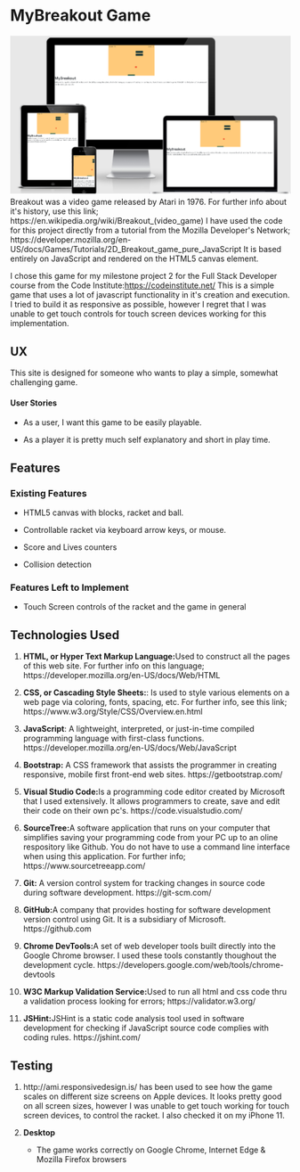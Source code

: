 <html lang="en">
<h1>MyBreakout Game</h1>
<p>
   <a target="_blank" href="https://github.com/BobHerold/MyBreakout/tree/master/assets/images">
   <img src="assets/images/MyBreakoutAppleDevicesView.png"
   alt="Apple Devices picture of the game">
   </a>
   Breakout was a video game released by Atari in 1976. For further info about it's history, use this link; https://en.wikipedia.org/wiki/Breakout_(video_game)
   I have used the code for this project directly from a tutorial from the Mozilla Developer's Network; https://developer.mozilla.org/en-US/docs/Games/Tutorials/2D_Breakout_game_pure_JavaScript
   It is based entirely on JavaScript and rendered on the HTML5 canvas element.

   I chose this game for my milestone project 2 for the Full Stack Developer course from the Code Institute:https://codeinstitute.net/
   This is a simple game that uses a lot of javascript functionality in it's creation and execution.  I tried to build it as responsive as possible, however I regret that 
   I was unable to get touch controls for touch screen devices working for this implementation.
</p>

<h2>UX</h2>
    <p>
    This site is designed for someone who wants to play a simple, somewhat challenging game.
    </p>
<h4>User Stories</h4>
    <ul>
       <li>
           <p>  As a user, I want this game to be easily playable.</p>
       </li>
       <li>
           <p>  As a player it is pretty much self explanatory and short in play time.</p>
       </li>
     </ul>  
<h2>Features</h2>
<h3>Existing Features</h3>
    <ul>
        <li>
           <p> HTML5 canvas with blocks, racket and ball. </p>
        </li>   
        <li>
           <p> Controllable racket via keyboard arrow keys, or mouse.</p>
        </li>
        <li>
           <p> Score and Lives counters</p>
        </li>
        <li>
            <p> Collision detection</p>
        </li>   
    </ul>
<h3>Features Left to Implement</h3>
    <ul>
        <li>
            <p> Touch Screen controls of the racket and the game in general</p>
        </li>
    </ul>
<h2>Technologies Used</h2> 
    <ol>
        <li>
            <p><strong>HTML, or Hyper Text Markup Language:</strong>Used to construct all the pages of this web site. For further info on this language;
             https://developer.mozilla.org/en-US/docs/Web/HTML</p>
        </li>
        <li>
            <p><strong>CSS, or Cascading Style Sheets:</strong>: Is used to style various elements on a web page via coloring, fonts, spacing, etc. For further info, see this link; https://www.w3.org/Style/CSS/Overview.en.html
            </p>
        </li>
        <li>
            <p><strong>JavaScript</strong>: A lightweight, interpreted, or just-in-time compiled programming language with first-class functions. 
            https://developer.mozilla.org/en-US/docs/Web/JavaScript
            </p>
        </li>
        <li>
            <p><strong>Bootstrap:</strong> A CSS framework that assists the programmer in creating responsive, mobile first front-end web sites. https://getbootstrap.com/
            </p>
        </li>
        <li>
            <p><strong>Visual Studio Code:</strong>Is a programming code editor created by Microsoft that I used extensively. It allows programmers to create, save and edit their code on their own pc's. https://code.visualstudio.com/
            </p>
        </li>
        <li>
            <p><strong>SourceTree:</strong>A software application that runs on your computer that simplifies saving your programming code from your PC up to an oline respository like Github. You do not have to use a command line interface when using this application. For further info; https://www.sourcetreeapp.com/
            </p>
        </li>
        <li>
           <p><strong>Git:</strong> A version control system for tracking changes in source code during software development. https://git-scm.com/
           </p>
        </li>
        <li>
            <p><strong>GitHub:</strong>A company that provides hosting for software development version control using Git. It is a subsidiary of Microsoft. https://github.com
            </p>
        </li>
        <li>
            <p><strong>Chrome DevTools:</strong>A set of web developer tools built directly into the Google Chrome browser. I used these tools constantly thoughout the development cycle. https://developers.google.com/web/tools/chrome-devtools
            </p>
        </li>
        <li>
            <p><strong>W3C Markup Validation Service:</strong>Used to run all html and css code thru a validation process looking for errors; https://validator.w3.org/
            </p>
        </li>
        <li>
            <p><strong>JSHint:</strong>JSHint is a static code analysis tool used in software development for checking if JavaScript source code complies with coding rules.
            https://jshint.com/
            </p>
        </li>
    </ol>
<h2>Testing</h2>
    <ol>
        <li>
          <p>http://ami.responsivedesign.is/  has been used to see how the game scales on different size screens on Apple devices.  It looks pretty good on all screen sizes, however I was unable to get touch working for touch screen devices, to control the racket. I also checked it on my iPhone 11.</p>  
        </li>
        <li>
            <p><strong>Desktop</strong></p>
                <ul>
                    <li> The game works correctly on Google Chrome, Internet Edge & Mozilla Firefox browsers</li>
                </ul>
        </li>
    </ol>


 
</html>    

